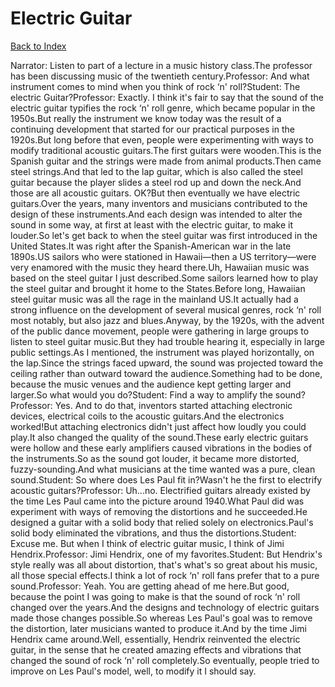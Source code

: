 # Electric Guitar
[Back to Index](https://github.com/windows10010/tpoExtractor/blob/master/README.md)

Narrator: Listen to part of a lecture in a music history class.The professor has been discussing music of the twentieth century.Professor: And what instrument comes to mind when you think of rock ‘n' roll?Student: The electric Guitar?Professor: Exactly. I think it's fair to say that the sound of the electric guitar typifies the rock ‘n' roll genre, which became popular in the 1950s.But really the instrument we know today was the result of a continuing development that started for our practical purposes in the 1920s.But long before that even, people were experimenting with ways to modify traditional acoustic guitars.The first guitars were wooden.This is the Spanish guitar and the strings were made from animal products.Then came steel strings.And that led to the lap guitar, which is also called the steel guitar because the player slides a steel rod up and down the neck.And those are all acoustic guitars. OK?But then eventually we have electric guitars.Over the years, many inventors and musicians contributed to the design of these instruments.And each design was intended to alter the sound in some way, at first at least with the electric guitar, to make it louder.So let's get back to when the steel guitar was first introduced in the United States.It was right after the Spanish-American war in the late 1890s.US sailors who were stationed in Hawaii—then a US territory—were very enamored with the music they heard there.Uh, Hawaiian music was based on the steel guitar I just described.Some sailors learned how to play the steel guitar and brought it home to the States.Before long, Hawaiian steel guitar music was all the rage in the mainland US.It actually had a strong influence on the development of several musical genres, rock ‘n' roll most notably, but also jazz and blues.Anyway, by the 1920s, with the advent of the public dance movement, people were gathering in large groups to listen to steel guitar music.But they had trouble hearing it, especially in large public settings.As I mentioned, the instrument was played horizontally, on the lap.Since the strings faced upward, the sound was projected toward the ceiling rather than outward toward the audience.Something had to be done, because the music venues and the audience kept getting larger and larger.So what would you do?Student: Find a way to amplify the sound?Professor: Yes. And to do that, inventors started attaching electronic devices, electrical coils to the acoustic guitars.And the electronics worked!But attaching electronics didn't just affect how loudly you could play.It also changed the quality of the sound.These early electric guitars were hollow and these early amplifiers caused vibrations in the bodies of the instruments.So as the sound got louder, it became more distorted, fuzzy-sounding.And what musicians at the time wanted was a pure, clean sound.Student: So where does Les Paul fit in?Wasn't he the first to electrify acoustic guitars?Professor: Uh...no. Electrified guitars already existed by the time Les Paul came into the picture around 1940.What Paul did was experiment with ways of removing the distortions and he succeeded.He designed a guitar with a solid body that relied solely on electronics.Paul's solid body eliminated the vibrations, and thus the distortions.Student: Excuse me. But when I think of electric guitar music, I think of Jimi Hendrix.Professor: Jimi Hendrix, one of my favorites.Student: But Hendrix's style really was all about distortion, that's what's so great about his music, all those special effects.I think a lot of rock ‘n' roll fans prefer that to a pure sound.Professor: Yeah. You are getting ahead of me here.But good, because the point I was going to make is that the sound of rock ‘n' roll changed over the years.And the designs and technology of electric guitars made those changes possible.So whereas Les Paul's goal was to remove the distortion, later musicians wanted to produce it.And by the time Jimi Hendrix came around.Well, essentially, Hendrix reinvented the electric guitar, in the sense that he created amazing effects and vibrations that changed the sound of rock ‘n' roll completely.So eventually, people tried to improve on Les Paul's model, well, to modify it I should say.
 